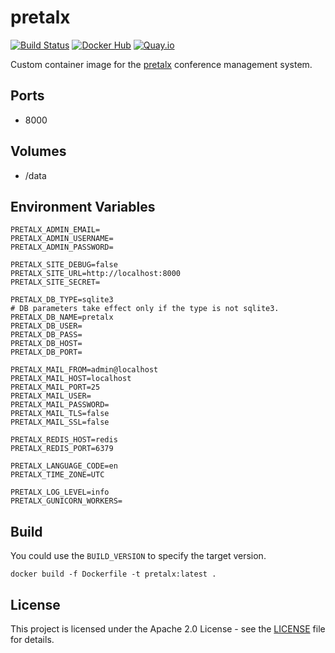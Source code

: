 # pretalx

[![Build Status](https://drone.owncloud.com/api/badges/owncloud-ops/pretalx/status.svg)](https://drone.owncloud.com/owncloud-ops/pretalx/)
[![Docker Hub](https://img.shields.io/badge/docker-latest-blue.svg?logo=docker&logoColor=white)](https://hub.docker.com/r/owncloudops/pretalx)
[![Quay.io](https://img.shields.io/badge/quay-latest-blue.svg?logo=docker&logoColor=white)](https://quay.io/repository/owncloudops/pretalx)

Custom container image for the [pretalx](https://docs.pretalx.org/) conference management system.

## Ports

- 8000

## Volumes

- /data

## Environment Variables

```Shell
PRETALX_ADMIN_EMAIL=
PRETALX_ADMIN_USERNAME=
PRETALX_ADMIN_PASSWORD=

PRETALX_SITE_DEBUG=false
PRETALX_SITE_URL=http://localhost:8000
PRETALX_SITE_SECRET=

PRETALX_DB_TYPE=sqlite3
# DB parameters take effect only if the type is not sqlite3.
PRETALX_DB_NAME=pretalx
PRETALX_DB_USER=
PRETALX_DB_PASS=
PRETALX_DB_HOST=
PRETALX_DB_PORT=

PRETALX_MAIL_FROM=admin@localhost
PRETALX_MAIL_HOST=localhost
PRETALX_MAIL_PORT=25
PRETALX_MAIL_USER=
PRETALX_MAIL_PASSWORD=
PRETALX_MAIL_TLS=false
PRETALX_MAIL_SSL=false

PRETALX_REDIS_HOST=redis
PRETALX_REDIS_PORT=6379

PRETALX_LANGUAGE_CODE=en
PRETALX_TIME_ZONE=UTC

PRETALX_LOG_LEVEL=info
PRETALX_GUNICORN_WORKERS=
```

## Build

You could use the `BUILD_VERSION` to specify the target version.

```Shell
docker build -f Dockerfile -t pretalx:latest .
```

## License

This project is licensed under the Apache 2.0 License - see the [LICENSE](https://github.com/owncloud-ops/pretalx/blob/main/LICENSE) file for details.
